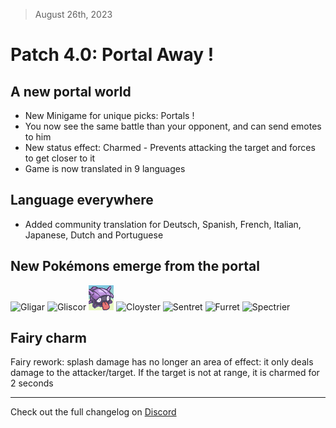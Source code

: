 > August 26th, 2023

# Patch 4.0: Portal Away !

## A new portal world

- New Minigame for unique picks: Portals !
- You now see the same battle than your opponent, and can send emotes to him
- New status effect: Charmed - Prevents attacking the target and forces to get closer to it
- Game is now translated in 9 languages

## Language everywhere

- Added community translation for Deutsch, Spanish, French, Italian, Japanese, Dutch and Portuguese

## New Pokémons emerge from the portal

![Gligar](https://raw.githubusercontent.com/PMDCollab/SpriteCollab/master/portrait/0207/Normal.png)
![Gliscor](https://raw.githubusercontent.com/PMDCollab/SpriteCollab/master/portrait/0472/Normal.png)
![Shellder](https://raw.githubusercontent.com/PMDCollab/SpriteCollab/master/portrait/0090/Normal.png)
![Cloyster](https://raw.githubusercontent.com/PMDCollab/SpriteCollab/master/portrait/0091/Normal.png)
![Sentret](https://raw.githubusercontent.com/PMDCollab/SpriteCollab/master/portrait/0161/Normal.png)
![Furret](https://raw.githubusercontent.com/PMDCollab/SpriteCollab/master/portrait/0162/Normal.png)
![Spectrier](https://raw.githubusercontent.com/PMDCollab/SpriteCollab/master/portrait/0897/Normal.png)

## Fairy charm

Fairy rework: splash damage has no longer an area of effect: it only deals damage to the attacker/target. If the target is not at range, it is charmed for 2 seconds

---

Check out the full changelog on [Discord](https://discord.com/channels/737230355039387749/737230355039387752/1132756077662961666)
